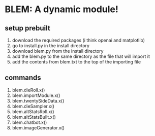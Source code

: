 # BLEM: A dynamic module!
## setup prebuilt
1. download the required packages (i think openai and matplotlib)
2. go to install.py in the install directory
3. download blem.py from the install directory
4. add the blem.py to the same directory as the file that will import it
5. add the contents from blem.txt to the top of the importing file
## commands
1. blem.dieRoll.x()
2. blem.importModule.x()
3. blem.twentySideData.x()
4. blem.dieSampler.x()
5. blem.altStatsRoll.x()
6. blem.altStatsBuilt.x()
7. blem.chatbot.x()
8. blem.imageGenerator.x()
